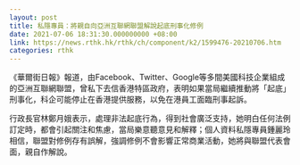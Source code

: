 ```yaml
---
layout: post
title: 私隱專員：將親自向亞洲互聯網聯盟解說起底刑事化修例
date: 2021-07-06 18:31:30.000000000 +08:00
link: https://news.rthk.hk/rthk/ch/component/k2/1599476-20210706.htm
categories: rthk
---
```


《華爾街日報》報道，由Facebook、Twitter、Google等多間美國科技企業組成的亞洲互聯網聯盟，曾私下去信香港特區政府，表明如果當局繼續推動將「起底」刑事化，科企可能停止在香港提供服務，以免在港員工面臨刑事起訴。

行政長官林鄭月娥表示，處理非法起底行為，得到社會廣泛支持，她明白任何法例訂定時，都會引起關注和焦慮，當局樂意聽意見和解釋；個人資料私隱專員鍾麗玲相信，聯盟對修例存有誤解，強調修例不會影響正常商業活動，她將與聯盟代表會面，親自作解說。
